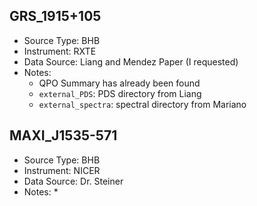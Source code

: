 ## GRS_1915+105 

* Source Type: BHB
* Instrument: RXTE
* Data Source: Liang and Mendez Paper (I requested)
* Notes: 
    * QPO Summary has already been found
    * `external_PDS`: PDS directory from Liang
    * `external_spectra`: spectral directory from Mariano

## MAXI_J1535-571

* Source Type: BHB
* Instrument: NICER
* Data Source: Dr. Steiner
* Notes: 
    * 


      
       
        
         
          



